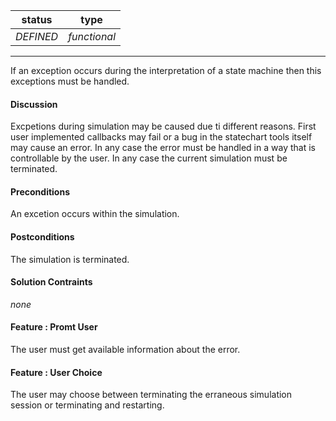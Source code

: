 status | type
------ | ----
_DEFINED_ | _functional_

---
If an exception occurs during the interpretation of a state machine then this exceptions must be handled. 

#### Discussion
Excpetions during simulation may be caused due ti different reasons. First user implemented callbacks may fail or a bug in the statechart
tools itself may cause an error. In any case the error must be handled in a way that is controllable by the user. 
In any case the current simulation must be terminated. 

#### Preconditions
An excetion occurs within the simulation.

#### Postconditions
The simulation is terminated.

#### Solution Contraints
_none_

#### Feature : Promt User
The user must get available information about the error.

#### Feature : User Choice
The user may choose between terminating the erraneous simulation session or terminating and restarting.
